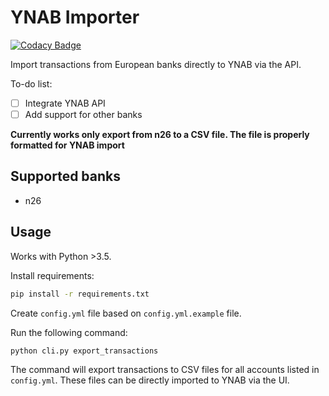 YNAB Importer
=============

[![Codacy Badge](https://api.codacy.com/project/badge/Grade/93a6a2f00c314ada8f5c171f2d51b29a)](https://app.codacy.com/app/zupecnejc_3396/ynab-importer?utm_source=github.com&utm_medium=referral&utm_content=NejcZupec/ynab-importer&utm_campaign=badger)

Import transactions from European banks directly to YNAB via the API.

To-do list:
- [ ] Integrate YNAB API
- [ ] Add support for other banks

**Currently works only export from n26 to a CSV file. The file is properly
formatted for YNAB import**


Supported banks
---------------

- n26


Usage
-----

Works with Python >3.5.

Install requirements:

```sh
pip install -r requirements.txt
```

Create `config.yml` file based on `config.yml.example` file.

Run the following command:

```sh
python cli.py export_transactions
```

The command will export transactions to CSV files for all accounts listed in
`config.yml`. These files can be directly imported to YNAB via the UI.
